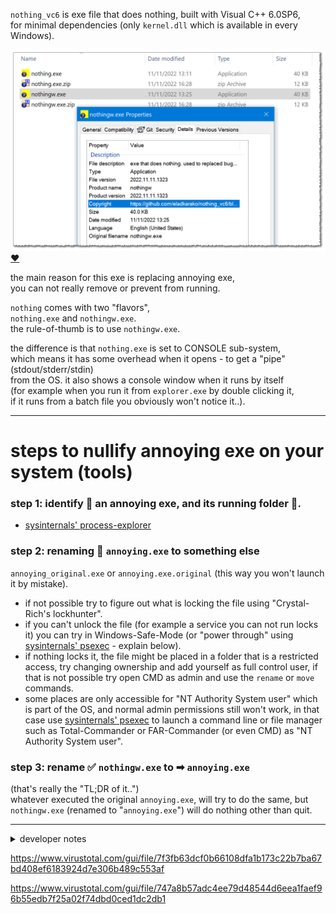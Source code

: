`nothing_vc6` is exe file that does nothing, built with Visual C++ 6.0SP6,  
for minimal dependencies (only `kernel.dll` which is available in every Windows).  


<a href="https://paypal.me/%65%31%61%64%6B%61%72%61%6B%30/%35%55%53%44" title="show your support"><img src="screenshot.png"/><br/>♥</a>


the main reason for this exe is replacing annoying exe,  
you can not really remove or prevent from running.  

`nothing` comes with two "flavors",  
`nothing.exe` and `nothingw.exe`.  
the rule-of-thumb is to use `nothingw.exe`.  

the difference is that `nothing.exe` is set to CONSOLE sub-system,  
which means it has some overhead when it opens - to get a "pipe" (stdout/stderr/stdin)  
from the OS. it also shows a console window when it runs by itself  
(for example when you run it from `explorer.exe` by double clicking it,  
if it runs from a batch file you obviously won't notice it..).

<hr/>

<h1>steps to nullify annoying exe on your system (tools)</h1>

<h3>step 1: identify 🔎 an annoying exe, and its running folder 📂.</h3>

- [sysinternals' process-explorer](https://en.wikipedia.org/wiki/Process_Explorer)  

<h3>step 2: renaming 📝 <code>annoying.exe</code> to something else</h3>

<code>annoying_original.exe</code> or <code>annoying.exe.original</code> (this way you won't launch it by mistake).  

- if not possible try to figure out what is locking the file using "Crystal-Rich's lockhunter".  
- if you can't unlock the file (for example a service you can not run locks it) you can try in Windows-Safe-Mode (or "power through" using [sysinternals' psexec](https://learn.microsoft.com/en-us/sysinternals/downloads/psexec) - explain below).  
- if nothing locks it, the file might be placed in a folder that is a restricted access, try changing ownership and add yourself as full control user, if that is not possible try open CMD as admin and use the `rename` or `move` commands.  
- some places are only accessible for "NT Authority System user" which is part of the OS, and normal admin permissions still won't work, in that case use [sysinternals' psexec](https://learn.microsoft.com/en-us/sysinternals/downloads/psexec) to launch a command line or file manager such as Total-Commander or FAR-Commander (or even CMD) as "NT Authority System user".  


<h3>step 3: rename ✅ <code>nothingw.exe</code> to ➡ <code>annoying.exe</code></h3>

(that's really the "TL;DR of it..")  
whatever executed the original <code>annoying.exe</code>, will try to do the same, but `nothingw.exe` (renamed to "`annoying.exe`") will do nothing other than quit.

<hr/>

<details><summary>developer notes</summary>

the VC6 compiled exe is not signed.  
I've also post-compile modified it with https://github.com/eladkarako/manifest  
to have a manifest that is compatible with Windows Vista,7,8,8.1,10,11,..  
it is a x86 that has been patched up to allow larger RAM allocation, as well as segmented stack (does not really matter though, it is just a good practice..).  
the fastest and minimalist project to create (while still valid) is a console (CONSOLE sub-system) application, which I've then copied the compiled exe and patched up to `nothingw.exe` with Windows GUI sub-system.

`bin_release` contains the exe binaries,  
`embedded_resources` contains the manifest, icon and VERSIONINFO embedded in both exe files,  
`source` includes the VC6 project as well (as a makefile which I didn't used).  

</details>


https://www.virustotal.com/gui/file/7f3fb63dcf0b66108dfa1b173c22b7ba67bd408ef6183924d7e306b489c553af  

https://www.virustotal.com/gui/file/747a8b57adc4ee79d48544d6eea1faef96b55edb7f25a02f74dbd0ced1dc2db1  


